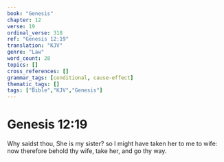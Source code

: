 ```yaml
---
book: "Genesis"
chapter: 12
verse: 19
ordinal_verse: 318
ref: "Genesis 12:19"
translation: "KJV"
genre: "Law"
word_count: 28
topics: []
cross_references: []
grammar_tags: [conditional, cause-effect]
thematic_tags: []
tags: ["Bible","KJV","Genesis"]
---
```


# Genesis 12:19

Why saidst thou, She is my sister? so I might have taken her to me to wife: now therefore behold thy wife, take her, and go thy way.
